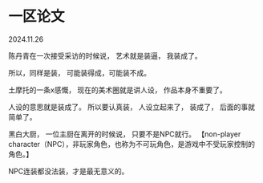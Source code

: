 # 一区论文
2024.11.26

陈丹青在一次接受采访的时候说，
艺术就是装逼，
我装成了。

所以，同样是装，
可能装得成，可能装不成。

土摩托的一条x感慨，
现在的美术圈就是讲人设，
作品本身不重要了。

人设的意思就是装成了。
所以要认真装，
人设立起来了，
装成了，
后面的事就简单了。

黑白大厨，
一位主厨在离开的时候说，
只要不是NPC就行。
【non-player character（NPC），非玩家角色，也称为不可玩角色，是游戏中不受玩家控制的角色。】

NPC连装都没法装，才是最无意义的。


